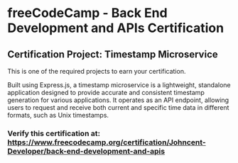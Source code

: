 # freeCodeCamp - Back End Development and APIs Certification
## Certification Project: Timestamp Microservice
This is one of the required projects to earn your certification.

Built using Express.js, a timestamp microservice is a lightweight, standalone application designed to provide accurate and consistent timestamp generation for various applications. It operates as an API endpoint, allowing users to request and receive both current and specific time data in different formats, such as Unix timestamps.

### Verify this certification at: https://www.freecodecamp.org/certification/Johncent-Developer/back-end-development-and-apis
